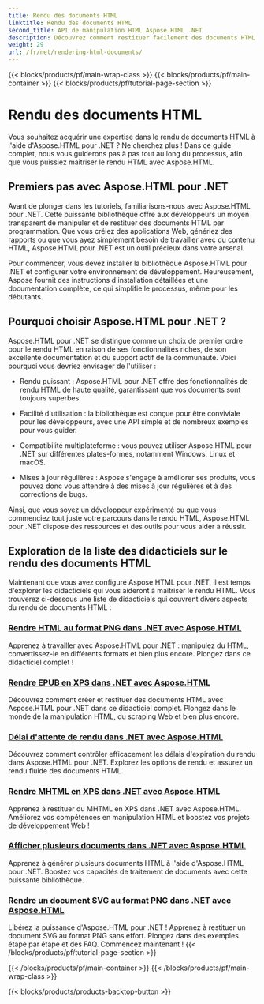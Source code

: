 ```yaml
---
title: Rendu des documents HTML
linktitle: Rendu des documents HTML
second_title: API de manipulation HTML Aspose.HTML .NET
description: Découvrez comment restituer facilement des documents HTML à l'aide des didacticiels Aspose.HTML pour .NET. Découvrez une liste complète de didacticiels pour maîtriser le rendu HTML.
weight: 29
url: /fr/net/rendering-html-documents/
---
```


{{< blocks/products/pf/main-wrap-class >}}
{{< blocks/products/pf/main-container >}}
{{< blocks/products/pf/tutorial-page-section >}}

# Rendu des documents HTML


Vous souhaitez acquérir une expertise dans le rendu de documents HTML à l'aide d'Aspose.HTML pour .NET ? Ne cherchez plus ! Dans ce guide complet, nous vous guiderons pas à pas tout au long du processus, afin que vous puissiez maîtriser le rendu HTML avec Aspose.HTML.

## Premiers pas avec Aspose.HTML pour .NET

Avant de plonger dans les tutoriels, familiarisons-nous avec Aspose.HTML pour .NET. Cette puissante bibliothèque offre aux développeurs un moyen transparent de manipuler et de restituer des documents HTML par programmation. Que vous créiez des applications Web, génériez des rapports ou que vous ayez simplement besoin de travailler avec du contenu HTML, Aspose.HTML pour .NET est un outil précieux dans votre arsenal.

Pour commencer, vous devez installer la bibliothèque Aspose.HTML pour .NET et configurer votre environnement de développement. Heureusement, Aspose fournit des instructions d'installation détaillées et une documentation complète, ce qui simplifie le processus, même pour les débutants.

## Pourquoi choisir Aspose.HTML pour .NET ?

Aspose.HTML pour .NET se distingue comme un choix de premier ordre pour le rendu HTML en raison de ses fonctionnalités riches, de son excellente documentation et du support actif de la communauté. Voici pourquoi vous devriez envisager de l'utiliser :

- Rendu puissant : Aspose.HTML pour .NET offre des fonctionnalités de rendu HTML de haute qualité, garantissant que vos documents sont toujours superbes.

- Facilité d'utilisation : la bibliothèque est conçue pour être conviviale pour les développeurs, avec une API simple et de nombreux exemples pour vous guider.

- Compatibilité multiplateforme : vous pouvez utiliser Aspose.HTML pour .NET sur différentes plates-formes, notamment Windows, Linux et macOS.

- Mises à jour régulières : Aspose s'engage à améliorer ses produits, vous pouvez donc vous attendre à des mises à jour régulières et à des corrections de bugs.

Ainsi, que vous soyez un développeur expérimenté ou que vous commenciez tout juste votre parcours dans le rendu HTML, Aspose.HTML pour .NET dispose des ressources et des outils pour vous aider à réussir.

## Exploration de la liste des didacticiels sur le rendu des documents HTML

Maintenant que vous avez configuré Aspose.HTML pour .NET, il est temps d'explorer les didacticiels qui vous aideront à maîtriser le rendu HTML. Vous trouverez ci-dessous une liste de didacticiels qui couvrent divers aspects du rendu de documents HTML :

### [Rendre HTML au format PNG dans .NET avec Aspose.HTML](./render-html-as-png/)
Apprenez à travailler avec Aspose.HTML pour .NET : manipulez du HTML, convertissez-le en différents formats et bien plus encore. Plongez dans ce didacticiel complet !
### [Rendre EPUB en XPS dans .NET avec Aspose.HTML](./render-epub-as-xps/)
Découvrez comment créer et restituer des documents HTML avec Aspose.HTML pour .NET dans ce didacticiel complet. Plongez dans le monde de la manipulation HTML, du scraping Web et bien plus encore.
### [Délai d'attente de rendu dans .NET avec Aspose.HTML](./rendering-timeout/)
Découvrez comment contrôler efficacement les délais d'expiration du rendu dans Aspose.HTML pour .NET. Explorez les options de rendu et assurez un rendu fluide des documents HTML.
### [Rendre MHTML en XPS dans .NET avec Aspose.HTML](./render-mhtml-as-xps/)
 Apprenez à restituer du MHTML en XPS dans .NET avec Aspose.HTML. Améliorez vos compétences en manipulation HTML et boostez vos projets de développement Web !
### [Afficher plusieurs documents dans .NET avec Aspose.HTML](./render-multiple-documents/)
Apprenez à générer plusieurs documents HTML à l'aide d'Aspose.HTML pour .NET. Boostez vos capacités de traitement de documents avec cette puissante bibliothèque.
### [Rendre un document SVG au format PNG dans .NET avec Aspose.HTML](./render-svg-doc-as-png/)
Libérez la puissance d'Aspose.HTML pour .NET ! Apprenez à restituer un document SVG au format PNG sans effort. Plongez dans des exemples étape par étape et des FAQ. Commencez maintenant !
{{< /blocks/products/pf/tutorial-page-section >}}

{{< /blocks/products/pf/main-container >}}
{{< /blocks/products/pf/main-wrap-class >}}

{{< blocks/products/products-backtop-button >}}
